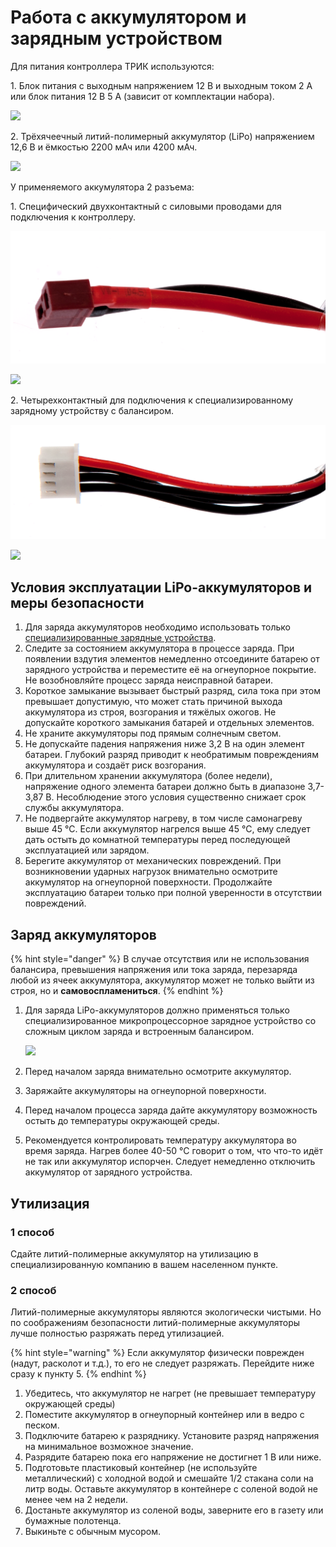 # Работа с аккумулятором и зарядным устройством

Для питания контроллера ТРИК используются:

1\. Блок питания с выходным напряжением 12 В и выходным током 2 А или блок питания 12 В 5 А (зависит от комплектации набора).

![](<../../.gitbook/assets/Блок питания 2А 5А.png>)

2\. Трёхячеечный литий-полимерный аккумулятор (LiPo) напряжением 12,6 В и ёмкостью 2200 мАч или 4200 мАч.

![](<../../.gitbook/assets/Аккумулятор 4200\_sm.png>)

У применяемого аккумулятора 2 разъема:

1\. Специфический двухконтактный с силовыми проводами для подключения к контроллеру.

![](<../../.gitbook/assets/Аккумулятор разъем1.png>)

![](<../../.gitbook/assets/Подключение контроллера к аккумулятору\_sm.png>)

2\. Четырехконтактный для подключения к специализированному зарядному устройству с балансиром.

![](<../../.gitbook/assets/Аккумулятор разъем2.png>)

![](https://lh4.googleusercontent.com/\_5yCJBm1cJrDE1Jkf0Rd0dLywiVgZOQxoP6XEmsV15ziXvI8gz0s1zYx4NPVt2qHHjNXc8sGI0nvOP97jpbVFqd3kTsElF36G4Duxb1\_76APsclX3tWvWwTEFWdHmRiWrMuxjQ4J)

## Условия эксплуатации LiPo-аккумуляторов и меры  **безопасности**

1. Для заряда аккумуляторов необходимо использовать только [специализированные зарядные устройства](battery-and-charger.md#zaryad-akkumulyatorov).
2. Следите за состоянием аккумулятора в процессе заряда. При появлении вздутия элементов немедленно отсоедините батарею от зарядного устройства и переместите её на огнеупорное покрытие. Не возобновляйте процесс заряда неисправной батареи.
3. Короткое замыкание вызывает быстрый разряд, сила тока при этом превышает допустимую, что может стать причиной выхода аккумулятора из строя, возгорания и тяжёлых ожогов. Не допускайте короткого замыкания батарей и отдельных элементов.
4. Не храните аккумуляторы под прямым солнечным светом.
5. Не допускайте падения напряжения ниже 3,2 В на один элемент батареи. Глубокий разряд приводит к необратимым повреждениям аккумулятора и создаёт риск возгорания.
6. При длительном хранении аккумулятора (более недели), напряжение одного элемента батареи должно быть в диапазоне 3,7-3,87 В. Несоблюдение этого условия существенно снижает срок службы аккумулятора.
7. Не подвергайте аккумулятор нагреву, в том числе самонагреву выше 45 °C. Если аккумулятор нагрелся выше 45 °C, ему следует дать остыть до комнатной температуры перед последующей эксплуатацией или зарядом.
8. Берегите аккумулятор от механических повреждений. При возникновении ударных нагрузок внимательно осмотрите аккумулятор на огнеупорной поверхности. Продолжайте эксплуатацию батареи только при полной уверенности в отсутствии повреждений.

## Заряд аккумуляторов

{% hint style="danger" %}
В случае отсутствия или не использования балансира, превышения напряжения или тока заряда, перезаряда любой из ячеек аккумулятора, аккумулятор может не только выйти из строя, но и **самовоспламениться**.
{% endhint %}

1.  Для заряда LiPo-аккумуляторов должно применяться только специализированное микропроцессорное зарядное устройство со сложным циклом заряда и встроенным балансиром.

    ![](<../../.gitbook/assets/Зарядное устройство Mini (BC-4S15D)\_sm.png>)
2. Перед началом заряда внимательно осмотрите аккумулятор.
3. Заряжайте аккумуляторы на огнеупорной поверхности.
4. Перед началом процесса заряда дайте аккумулятору возможность остыть до температуры окружающей среды.
5. Рекомендуется контролировать температуру аккумулятора во время заряда. Нагрев более 40-50 °С говорит о том, что что-то идёт не так или аккумулятор испорчен. Следует немедленно отключить аккумулятор от зарядного устройства.

## Утилизация

### 1 способ

Сдайте литий-полимерные аккумулятор на утилизацию в специализированную компанию в вашем населенном пункте.

### 2 способ

Литий-полимерные аккумуляторы являются экологически чистыми. Но по соображениям безопасности литий-полимерные аккумуляторы лучше полностью разряжать перед утилизацией.

{% hint style="warning" %}
Если аккумулятор физически поврежден (надут, расколот и т.д.), то его не следует разряжать. Перейдите ниже сразу к пункту 5.
{% endhint %}

1. Убедитесь, что аккумулятор не нагрет (не превышает температуру окружающей среды)
2. Поместите аккумулятор в огнеупорный контейнер или в ведро с песком.
3. Подключите батарею к разряднику. Установите разряд напряжения на минимальное возможное значение.
4. Разрядите батарею пока его напряжение не достигнет 1 В или ниже.
5. Подготовьте пластиковый контейнер (не используйте металлический) с холодной водой и смешайте 1/2 стакана соли на литр воды. Оставьте аккумулятор в контейнере с соленой водой не менее чем на 2 недели.
6. Достаньте аккумулятор из соленой воды, заверните его в газету или бумажные полотенца.
7. Выкиньте с обычным мусором.
